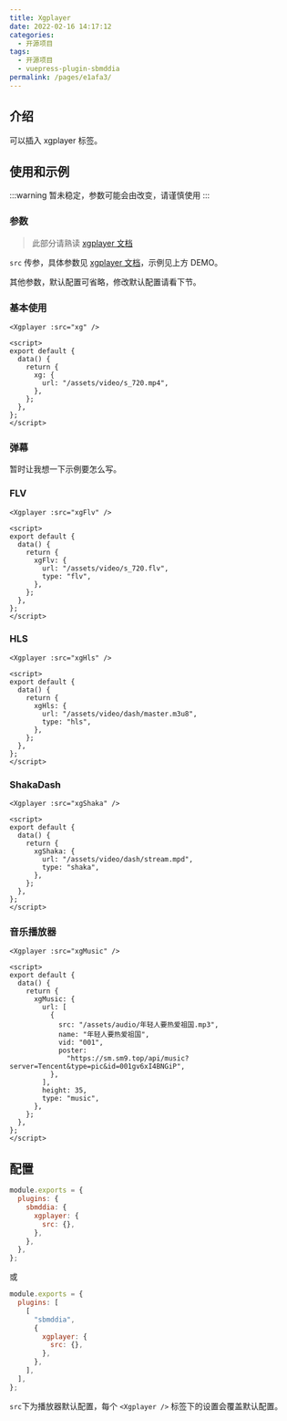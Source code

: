 ```yaml
---
title: Xgplayer
date: 2022-02-16 14:17:12
categories:
  - 开源项目
tags:
  - 开源项目
  - vuepress-plugin-sbmddia
permalink: /pages/e1afa3/
---
```


## 介绍

可以插入 xgplayer 标签。

## 使用和示例

:::warning
暂未稳定，参数可能会由改变，请谨慎使用
:::

### 参数

> 此部分请熟读 [xgplayer 文档](https://v2.h5player.bytedance.com)

`src` 传参，具体参数见 [xgplayer 文档](https://v2.h5player.bytedance.com)，示例见上方 DEMO。

其他参数，默认配置可省略，修改默认配置请看下节。

### 基本使用

<Xgplayer :src="xg" />

```vue
<Xgplayer :src="xg" />

<script>
export default {
  data() {
    return {
      xg: {
        url: "/assets/video/s_720.mp4",
      },
    };
  },
};
</script>
```

### 弹幕

暂时让我想一下示例要怎么写。

### FLV

<Xgplayer :src="xgFlv" />

```vue
<Xgplayer :src="xgFlv" />

<script>
export default {
  data() {
    return {
      xgFlv: {
        url: "/assets/video/s_720.flv",
        type: "flv",
      },
    };
  },
};
</script>
```

### HLS

<Xgplayer :src="xgHls" />

```vue
<Xgplayer :src="xgHls" />

<script>
export default {
  data() {
    return {
      xgHls: {
        url: "/assets/video/dash/master.m3u8",
        type: "hls",
      },
    };
  },
};
</script>
```

### ShakaDash

<Xgplayer :src="xgShaka" />

```vue
<Xgplayer :src="xgShaka" />

<script>
export default {
  data() {
    return {
      xgShaka: {
        url: "/assets/video/dash/stream.mpd",
        type: "shaka",
      },
    };
  },
};
</script>
```

### 音乐播放器

<Xgplayer :src="xgMusic" />

```vue
<Xgplayer :src="xgMusic" />

<script>
export default {
  data() {
    return {
      xgMusic: {
        url: [
          {
            src: "/assets/audio/年轻人要热爱祖国.mp3",
            name: "年轻人要热爱祖国",
            vid: "001",
            poster:
              "https://sm.sm9.top/api/music?server=Tencent&type=pic&id=001gv6xI4BNGiP",
          },
        ],
        height: 35,
        type: "music",
      },
    };
  },
};
</script>
```

## 配置

```js
module.exports = {
  plugins: {
    sbmddia: {
      xgplayer: {
        src: {},
      },
    },
  },
};
```

或

```js
module.exports = {
  plugins: [
    [
      "sbmddia",
      {
        xgplayer: {
          src: {},
        },
      },
    ],
  ],
};
```

`src`下为播放器默认配置，每个 `<Xgplayer />` 标签下的设置会覆盖默认配置。

<script>
export default {
  data() {
    return {
      xg: {
        url: "/assets/video/s_720.mp4",
      },
      xgDan: {
        url: "/assets/video/s_720.mp4",
      },
      xgFlv: {
        url: "/assets/video/s_720.flv",
        type: "flv"
      },
      xgHls: {
        url: "/assets/video/dash/master.m3u8",
        type: "hls"
      },
      xgShaka: {
        url: "/assets/video/dash/stream.mpd",
        type: "shaka"
      },
      xgMusic: {
        url: [
          {
            src: "/assets/audio/年轻人要热爱祖国.mp3",
            name: "年轻人要热爱祖国",
            vid: "001",
            poster: "https://sm.sm9.top/api/music?server=Tencent&type=pic&id=001gv6xI4BNGiP"
          }
        ],
        height: 35,
        type: "music"
      },
    }
  }
}
</script>
